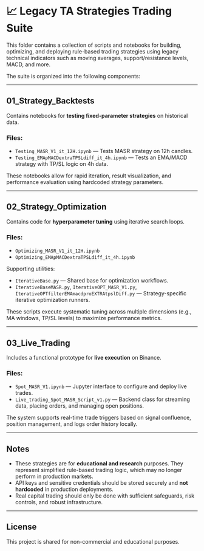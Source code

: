 # 📈 Legacy TA Strategies Trading Suite

This folder contains a collection of scripts and notebooks for building, optimizing, and deploying rule-based trading strategies using legacy technical indicators such as moving averages, support/resistance levels, MACD, and more.

The suite is organized into the following components:

---

## 01_Strategy_Backtests

Contains notebooks for **testing fixed-parameter strategies** on historical data.

### Files:
- `Testing_MASR_V1_it_12H.ipynb` — Tests MASR strategy on 12h candles.
- `Testing_EMApMACDextraTPSLdiff_it_4h.ipynb` — Tests an EMA/MACD strategy with TP/SL logic on 4h data.

These notebooks allow for rapid iteration, result visualization, and performance evaluation using hardcoded strategy parameters.

---

## 02_Strategy_Optimization

Contains code for **hyperparameter tuning** using iterative search loops.

### Files:
- `Optimizing_MASR_V1_it_12H.ipynb`
- `Optimizing_EMApMACDextraTPSLdiff_it_4h.ipynb`

Supporting utilities:
- `IterativeBase.py` — Shared base for optimization workflows.
- `IterativeBaseMASR.py`, `IterativeOPT_MASR_V1.py`, `IterativeOPTfilterEMAmacdproEXTRAtpslDiff.py` — Strategy-specific iterative optimization runners.

These scripts execute systematic tuning across multiple dimensions (e.g., MA windows, TP/SL levels) to maximize performance metrics.

---

## 03_Live_Trading

Includes a functional prototype for **live execution** on Binance.

### Files:
- `Spot_MASR_V1.ipynb` — Jupyter interface to configure and deploy live trades.
- `Live_trading_Spot_MASR_Script_v1.py` — Backend class for streaming data, placing orders, and managing open positions.

The system supports real-time trade triggers based on signal confluence, position management, and logs order history locally.

---

## Notes

- These strategies are for **educational and research** purposes. They represent simplified rule-based trading logic, which may no longer perform in production markets.
- API keys and sensitive credentials should be stored securely and **not hardcoded** in production deployments.
- Real capital trading should only be done with sufficient safeguards, risk controls, and robust infrastructure.

---

## License

This project is shared for non-commercial and educational purposes.
